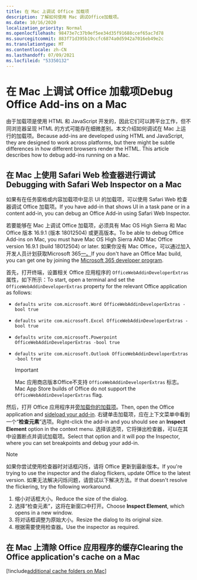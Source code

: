 ```yaml
---
title: 在 Mac 上调试 Office 加载项
description: 了解如何使用 Mac 调试Office加载项。
ms.date: 10/16/2020
localization_priority: Normal
ms.openlocfilehash: 98473e7c37b9ef5ee34d35f91688ccef65ac7d78
ms.sourcegitcommit: 883f71d395b19ccfc6874a0d5942a7016eb49e2c
ms.translationtype: MT
ms.contentlocale: zh-CN
ms.lasthandoff: 07/09/2021
ms.locfileid: "53350132"
---
```

# <a name="debug-office-add-ins-on-a-mac"></a><span data-ttu-id="b714b-103">在 Mac 上调试 Office 加载项</span><span class="sxs-lookup"><span data-stu-id="b714b-103">Debug Office Add-ins on a Mac</span></span>

<span data-ttu-id="b714b-p101">由于加载项是使用 HTML 和 JavaScript 开发的，因此它们可以跨平台工作，但不同浏览器呈现 HTML 的方式可能存在细微差别。本文介绍如何调试在 Mac 上运行的加载项。</span><span class="sxs-lookup"><span data-stu-id="b714b-p101">Because add-ins are developed using HTML and JavaScript, they are designed to work across platforms, but there might be subtle differences in how different browsers render the HTML. This article describes how to debug add-ins running on a Mac.</span></span>

## <a name="debugging-with-safari-web-inspector-on-a-mac"></a><span data-ttu-id="b714b-106">在 Mac 上使用 Safari Web 检查器进行调试</span><span class="sxs-lookup"><span data-stu-id="b714b-106">Debugging with Safari Web Inspector on a Mac</span></span>

<span data-ttu-id="b714b-107">如果有在任务窗格或内容加载项中显示 UI 的加载项，可以使用 Safari Web 检查器调试 Office 加载项。</span><span class="sxs-lookup"><span data-stu-id="b714b-107">If you have add-in that shows UI in a task pane or in a content add-in, you can debug an Office Add-in using Safari Web Inspector.</span></span>

<span data-ttu-id="b714b-108">若要能够在 Mac 上调试 Office 加载项，必须具有 Mac OS High Sierra 和 Mac Office 版本 16.9.1 (版本 18012504) 或更高版本。</span><span class="sxs-lookup"><span data-stu-id="b714b-108">To be able to debug Office Add-ins on Mac, you must have Mac OS High Sierra AND Mac Office version 16.9.1 (build 18012504) or later.</span></span> <span data-ttu-id="b714b-109">如果你没有 Mac Office，可以通过加入开发人员计划获取Microsoft 365[一。](https://developer.microsoft.com/office/dev-program)</span><span class="sxs-lookup"><span data-stu-id="b714b-109">If you don't have an Office Mac build, you can get one by joining the [Microsoft 365 developer program](https://developer.microsoft.com/office/dev-program).</span></span>

<span data-ttu-id="b714b-110">首先，打开终端，设置相关 Office 应用程序的 `OfficeWebAddinDeveloperExtras` 属性，如下所示：</span><span class="sxs-lookup"><span data-stu-id="b714b-110">To start, open a terminal and set the `OfficeWebAddinDeveloperExtras` property for the relevant Office application as follows:</span></span>

- `defaults write com.microsoft.Word OfficeWebAddinDeveloperExtras -bool true`

- `defaults write com.microsoft.Excel OfficeWebAddinDeveloperExtras -bool true`

- `defaults write com.microsoft.Powerpoint OfficeWebAddinDeveloperExtras -bool true`

- `defaults write com.microsoft.Outlook OfficeWebAddinDeveloperExtras -bool true`

    > [!IMPORTANT]
    > <span data-ttu-id="b714b-111">Mac 应用商店版本Office不支持 `OfficeWebAddinDeveloperExtras` 标志。</span><span class="sxs-lookup"><span data-stu-id="b714b-111">Mac App Store builds of Office do not support the `OfficeWebAddinDeveloperExtras` flag.</span></span>

<span data-ttu-id="b714b-112">然后，打开 Office 应用程序并[旁加载你的加载项](sideload-an-office-add-in-on-ipad-and-mac.md)。</span><span class="sxs-lookup"><span data-stu-id="b714b-112">Then, open the Office application and [sideload your add-in](sideload-an-office-add-in-on-ipad-and-mac.md).</span></span> <span data-ttu-id="b714b-113">右键单击加载项，应在上下文菜单中看到一个“**检查元素**”选项。</span><span class="sxs-lookup"><span data-stu-id="b714b-113">Right-click the add-in and you should see an **Inspect Element** option in the context menu.</span></span> <span data-ttu-id="b714b-114">选择该选项，它将弹出检查器，可以在其中设置断点并调试加载项。</span><span class="sxs-lookup"><span data-stu-id="b714b-114">Select that option and it will pop the Inspector, where you can set breakpoints and debug your add-in.</span></span>

> [!NOTE]
> <span data-ttu-id="b714b-115">如果你尝试使用检查器时对话框闪烁，请将 Office 更新到最新版本。</span><span class="sxs-lookup"><span data-stu-id="b714b-115">If you're trying to use the inspector and the dialog flickers, update Office to the latest version.</span></span> <span data-ttu-id="b714b-116">如果无法解决闪烁问题，请尝试以下解决方法。</span><span class="sxs-lookup"><span data-stu-id="b714b-116">If that doesn't resolve the flickering, try the following workaround.</span></span>
>
> 1. <span data-ttu-id="b714b-117">缩小对话框大小。</span><span class="sxs-lookup"><span data-stu-id="b714b-117">Reduce the size of the dialog.</span></span>
> 1. <span data-ttu-id="b714b-118">选择“检查元素”，这将在新窗口中打开。</span><span class="sxs-lookup"><span data-stu-id="b714b-118">Choose **Inspect Element**, which opens in a new window.</span></span>
> 1. <span data-ttu-id="b714b-119">将对话框调整为原始大小。</span><span class="sxs-lookup"><span data-stu-id="b714b-119">Resize the dialog to its original size.</span></span>
> 1. <span data-ttu-id="b714b-120">根据需要使用检查器。</span><span class="sxs-lookup"><span data-stu-id="b714b-120">Use the inspector as required.</span></span>

## <a name="clearing-the-office-applications-cache-on-a-mac"></a><span data-ttu-id="b714b-121">在 Mac 上清除 Office 应用程序的缓存</span><span class="sxs-lookup"><span data-stu-id="b714b-121">Clearing the Office application's cache on a Mac</span></span>

[!include[additional cache folders on Mac](../includes/mac-cache-folders.md)]
